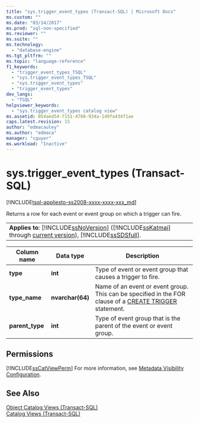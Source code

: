 ```yaml
---
title: "sys.trigger_event_types (Transact-SQL) | Microsoft Docs"
ms.custom: ""
ms.date: "03/14/2017"
ms.prod: "sql-non-specified"
ms.reviewer: ""
ms.suite: ""
ms.technology: 
  - "database-engine"
ms.tgt_pltfrm: ""
ms.topic: "language-reference"
f1_keywords: 
  - "trigger_event_types_TSQL"
  - "sys.trigger_event_types_TSQL"
  - "sys.trigger_event_types"
  - "trigger_event_types"
dev_langs: 
  - "TSQL"
helpviewer_keywords: 
  - "sys.trigger_event_types catalog view"
ms.assetid: 054aed54-7151-4760-934a-149fa434f1ae
caps.latest.revision: 15
author: "edmacauley"
ms.author: "edmaca"
manager: "cguyer"
ms.workload: "Inactive"
---
```

# sys.trigger_event_types (Transact-SQL)
[!INCLUDE[tsql-appliesto-ss2008-xxxx-xxxx-xxx_md](../../includes/tsql-appliesto-ss2008-xxxx-xxxx-xxx-md.md)]

  Returns a row for each event or event group on which a trigger can fire.  
  
||  
|-|  
|**Applies to**: [!INCLUDE[ssNoVersion](../../includes/ssnoversion-md.md)] ([!INCLUDE[ssKatmai](../../includes/sskatmai-md.md)] through [current version](http://go.microsoft.com/fwlink/p/?LinkId=299658)), [!INCLUDE[ssSDSfull](../../includes/sssdsfull-md.md)].|  
  
|Column name|Data type|Description|  
|-----------------|---------------|-----------------|  
|**type**|**int**|Type of event or event group that causes a trigger to fire.|  
|**type_name**|**nvarchar(64)**|Name of an event or event group. This can be specified in the FOR clause of a [CREATE TRIGGER](../../t-sql/statements/create-trigger-transact-sql.md) statement.|  
|**parent_type**|**int**|Type of event group that is the parent of the event or event group.|  
  
## Permissions  
 [!INCLUDE[ssCatViewPerm](../../includes/sscatviewperm-md.md)] For more information, see [Metadata Visibility Configuration](../../relational-databases/security/metadata-visibility-configuration.md).  
  
## See Also  
 [Object Catalog Views &#40;Transact-SQL&#41;](../../relational-databases/system-catalog-views/object-catalog-views-transact-sql.md)   
 [Catalog Views &#40;Transact-SQL&#41;](../../relational-databases/system-catalog-views/catalog-views-transact-sql.md)  
  
  
